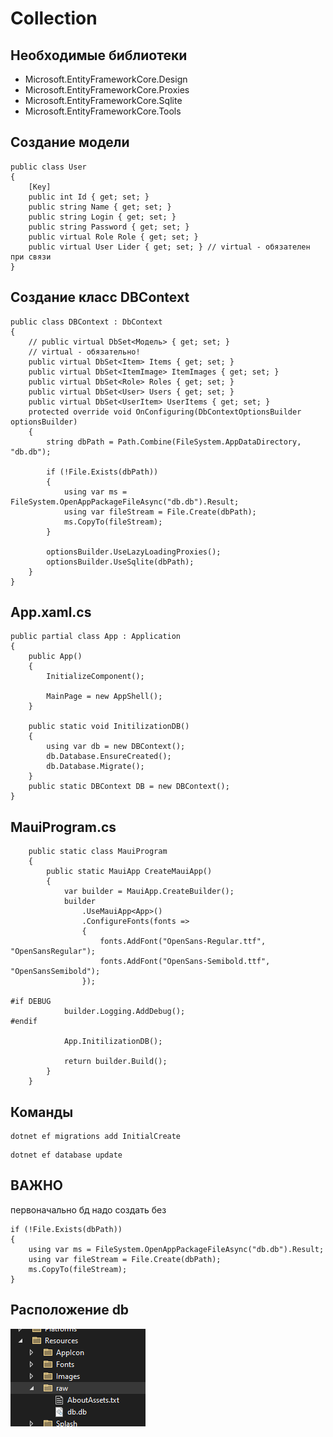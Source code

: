 # Collection

## Необходимые библиотеки

- Microsoft.EntityFrameworkCore.Design
- Microsoft.EntityFrameworkCore.Proxies
- Microsoft.EntityFrameworkCore.Sqlite
- Microsoft.EntityFrameworkCore.Tools

## Создание модели

```
public class User
{
    [Key]
    public int Id { get; set; }
    public string Name { get; set; }
    public string Login { get; set; }
    public string Password { get; set; }
    public virtual Role Role { get; set; } 
    public virtual User Lider { get; set; } // virtual - обязателен при связи
}
```

## Создание класс DBContext

```
public class DBContext : DbContext
{
    // public virtual DbSet<Модель> { get; set; } 
    // virtual - обязательно!
    public virtual DbSet<Item> Items { get; set; }
    public virtual DbSet<ItemImage> ItemImages { get; set; }
    public virtual DbSet<Role> Roles { get; set; }
    public virtual DbSet<User> Users { get; set; }
    public virtual DbSet<UserItem> UserItems { get; set; }
    protected override void OnConfiguring(DbContextOptionsBuilder optionsBuilder)
    {
        string dbPath = Path.Combine(FileSystem.AppDataDirectory, "db.db");

        if (!File.Exists(dbPath))
        {
            using var ms = FileSystem.OpenAppPackageFileAsync("db.db").Result;
            using var fileStream = File.Create(dbPath);
            ms.CopyTo(fileStream);
        }

        optionsBuilder.UseLazyLoadingProxies();
        optionsBuilder.UseSqlite(dbPath);
    }
}
```

## App.xaml.cs

```
public partial class App : Application
{
    public App()
    {
        InitializeComponent();

        MainPage = new AppShell();
    }

    public static void InitilizationDB()
    {
        using var db = new DBContext();
        db.Database.EnsureCreated();
        db.Database.Migrate();
    }
    public static DBContext DB = new DBContext();
}
```

## MauiProgram.cs

```
    public static class MauiProgram
    {
        public static MauiApp CreateMauiApp()
        {
            var builder = MauiApp.CreateBuilder();
            builder
                .UseMauiApp<App>()
                .ConfigureFonts(fonts =>
                {
                    fonts.AddFont("OpenSans-Regular.ttf", "OpenSansRegular");
                    fonts.AddFont("OpenSans-Semibold.ttf", "OpenSansSemibold");
                });

#if DEBUG
    		builder.Logging.AddDebug();
#endif

            App.InitilizationDB();

            return builder.Build();
        }
    }
```

## Команды

```
dotnet ef migrations add InitialCreate
```

```
dotnet ef database update
```

## ВАЖНО

первоначально бд надо создать без
```
if (!File.Exists(dbPath))
{
    using var ms = FileSystem.OpenAppPackageFileAsync("db.db").Result;
    using var fileStream = File.Create(dbPath);
    ms.CopyTo(fileStream);
}
```

## Расположение db

<img src="Images/db.png"/>